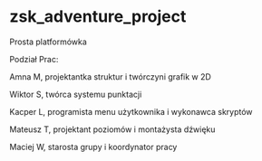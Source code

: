 # zsk_adventure_project

Prosta platformówka

Podział Prac: 

Amna M, projektantka struktur i twórczyni grafik w 2D

Wiktor S, twórca systemu punktacji 

Kacper L, programista menu użytkownika i wykonawca skryptów 

Mateusz T, projektant poziomów i montażysta dźwięku

Maciej W, starosta grupy i koordynator pracy

